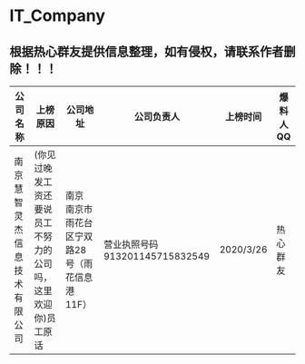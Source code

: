 # IT_Company
## 根据热心群友提供信息整理，如有侵权，请联系作者删除！！！



|公司名称|上榜原因|公司地址|公司负责人|上榜时间|爆料人QQ|
|----|-----|------|----|----|------|
|南京慧智灵杰信息技术有限公司|(你见过晚发工资还要说员工不努力的公司吗，这里欢迎你)员工原话|南京 南京市雨花台区宁双路28号（雨花信息港11F）|营业执照号码913201145715832549|2020/3/26|热心群友|